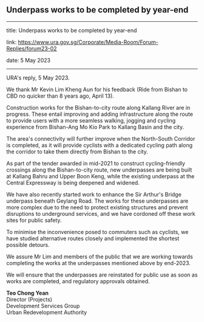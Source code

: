 ## Underpass works to be completed by year-end

---

title: Underpass works to be completed by year-end

link: https://www.ura.gov.sg/Corporate/Media-Room/Forum-Replies/forum23-02

date: 5 May 2023

---

URA's reply, 5 May 2023.

We thank Mr Kevin Lim Kheng Aun for his feedback (Ride from Bishan to CBD no quicker than 8 years ago, April 13).

Construction works for the Bishan-to-city route along Kallang River are in progress. These entail improving and adding infrastructure along the route to provide users with a more seamless walking, jogging and cycling experience from Bishan-Ang Mo Kio Park to Kallang Basin and the city.

The area's connectivity will further improve when the North-South Corridor is completed, as it will provide cyclists with a dedicated cycling path along the corridor to take them directly from Bishan to the city.

As part of the tender awarded in mid-2021 to construct cycling-friendly crossings along the Bishan-to-city route, new underpasses are being built at Kallang Bahru and Upper Boon Keng, while the existing underpass at the Central Expressway is being deepened and widened.

We have also recently started work to enhance the Sir Arthur's Bridge underpass beneath Geylang Road. The works for these underpasses are more complex due to the need to protect existing structures and prevent disruptions to underground services, and we have cordoned off these work sites for public safety.

To minimise the inconvenience posed to commuters such as cyclists, we have studied alternative routes closely and implemented the shortest possible detours.

We assure Mr Lim and members of the public that we are working towards completing the works at the underpasses mentioned above by end-2023.

We will ensure that the underpasses are reinstated for public use as soon as works are completed, and regulatory approvals obtained.

**Teo Chong Yean**  
Director (Projects)  
Development Services Group  
Urban Redevelopment Authority
